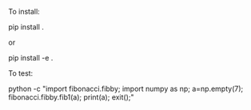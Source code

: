 To install:

pip install .

or 

pip install -e .

To test:

python -c "import fibonacci.fibby; import numpy as np; a=np.empty(7); fibonacci.fibby.fib1(a); print(a); exit();"

